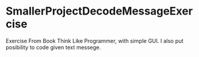 # SmallerProjectDecodeMessageExercise
Exercise From Book Think Like Programmer, with simple GUI. I also put posibility to code given text messege.
